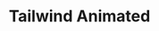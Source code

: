 ---
title: 'Tailwind Animated'
description: 'Build your custom animations with ease.'
link: 'https://www.tailwindcss-animated.com/'
imageURL: 'https://res.cloudinary.com/dc6mrv5cb/image/upload/v1718792907/personal-resources/ui-stuff/www.tailwindcss-animated.com__qv7mkp_siraws.webp'
---